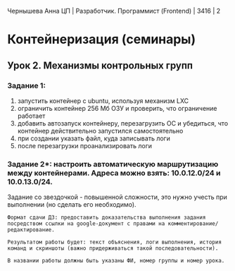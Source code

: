 Чернышева Анна 
ЦП | Разработчик. Программист (Frontend) | 3416 | 2

# Контейнеризация (семинары)

## Урок 2. Механизмы контрольных групп

### Задание 1:

1. запустить контейнер с ubuntu, используя механизм LXC
2. ограничить контейнер 256 Мб ОЗУ и проверить, что ограничение работает
3. добавить автозапуск контейнеру, перезагрузить ОС и убедиться, что контейнер действительно запустился самостоятельно
4. при создании указать файл, куда записывать логи
5. после перезагрузки проанализировать логи

### Задание 2*: настроить автоматическую маршрутизацию между контейнерами. Адреса можно взять: 10.0.12.0/24 и 10.0.13.0/24.

Задание со звездочкой - повышенной сложности, это нужно учесть при выполнении (но сделать его необходимо).

    Формат сдачи ДЗ: предоставить доказательства выполнения задания посредством ссылки на google-документ с правами на комментирование/редактирование.

    Результатом работы будет: текст объяснения, логи выполнения, история команд и скриншоты (важно придерживаться такой последовательности).

    В названии работы должны быть указаны ФИ, номер группы и номер урока.

